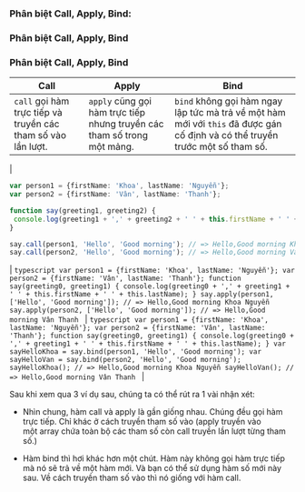 ### Phân biệt Call, Apply, Bind:

### Phân biệt Call, Apply, Bind

### Phân biệt Call, Apply, Bind

| Call | Apply | Bind |
|------|-------|------|
| `call` gọi hàm trực tiếp và truyền các tham số vào lần lượt. | `apply` cũng gọi hàm trực tiếp nhưng truyền các tham số trong một mảng. | `bind` không gọi hàm ngay lập tức mà trả về một hàm mới với `this` đã được gán cố định và có thể truyền trước một số tham số. |
| 
```typescript  
var person1 = {firstName: 'Khoa', lastName: 'Nguyễn'};
var person2 = {firstName: 'Vân', lastName: 'Thanh'};

function say(greeting1, greeting2) {
 console.log(greeting1 + ',' + greeting2 + ' ' + this.firstName + ' ' + this.lastName);
}

say.call(person1, 'Hello', 'Good morning'); // => Hello,Good morning Khoa Nguyen
say.call(person2, 'Hello', 'Good morning'); // => Hello,Good morning Vân Thanh
``` 
| ```typescript var person1 = {firstName: 'Khoa', lastName: 'Nguyễn'}; var person2 = {firstName: 'Vân', lastName: 'Thanh'}; function say(greeting0, greeting1) { console.log(greeting0 + ',' + greeting1 + ' ' + this.firstName + ' ' + this.lastName); } say.apply(person1, ['Hello', 'Good morning']); // => Hello,Good morning Khoa Nguyễn say.apply(person2, ['Hello', 'Good morning']); // => Hello,Good morning Vân Thanh ``` | ```typescript var person1 = {firstName: 'Khoa', lastName: 'Nguyễn'}; var person2 = {firstName: 'Vân', lastName: 'Thanh'}; function say(greeting0, greeting1) { console.log(greeting0 + ',' + greeting1 + ' ' + this.firstName + ' ' + this.lastName); } var sayHelloKhoa = say.bind(person1, 'Hello', 'Good morning'); var sayHelloVan = say.bind(person2, 'Hello', 'Good morning'); sayHelloKhoa(); // => Hello,Good morning Khoa Nguyễn sayHelloVan(); // => Hello,Good morning Vân Thanh ``` |


Sau khi xem qua 3 ví dụ sau, chúng ta có thể rút ra 1 vài nhận xét:
- Nhìn chung, hàm call và apply là gần giống nhau. Chúng đều gọi hàm trực tiếp. Chỉ khác ở cách truyền tham số vào (apply truyền vào một array chứa toàn bộ các tham số còn call truyền lần lượt từng tham số.)

- Hàm bind thì hơi khác hơn một chút. Hàm này không gọi hàm trực tiếp mà nó sẽ trả về một hàm mới. Và bạn có thể sử dụng hàm số mới này sau. Về cách truyền tham số vào thì nó giống với hàm call.

